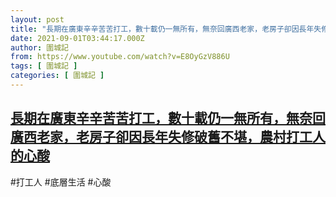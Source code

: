 ```yaml
---
layout: post
title: "長期在廣東辛辛苦苦打工，數十載仍一無所有，無奈回廣西老家，老房子卻因長年失修破舊不堪，農村打工人的心酸"
date: 2021-09-01T03:44:17.000Z
author: 圍城記
from: https://www.youtube.com/watch?v=E8OyGzV886U
tags: [ 圍城記 ]
categories: [ 圍城記 ]
---
```

<!--1630467857000-->
[長期在廣東辛辛苦苦打工，數十載仍一無所有，無奈回廣西老家，老房子卻因長年失修破舊不堪，農村打工人的心酸](https://www.youtube.com/watch?v=E8OyGzV886U)
------

<div>
#打工人 #底層生活 #心酸
</div>
